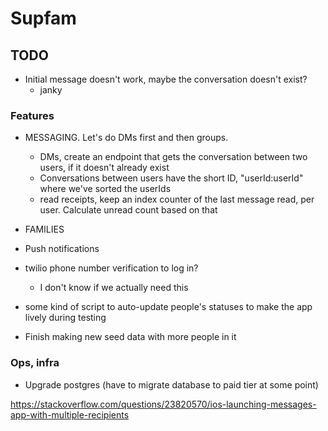 # Supfam

## TODO

- Initial message doesn't work, maybe the conversation doesn't exist?
  - janky

### Features

- MESSAGING. Let's do DMs first and then groups.
  - DMs, create an endpoint that gets the conversation between two users, if it doesn't already exist
  - Conversations between users have the short ID, "userId:userId" where we've sorted the userIds
  - read receipts, keep an index counter of the last message read, per user. Calculate unread count based on that
- FAMILIES
- Push notifications

- twilio phone number verification to log in?

  - I don't know if we actually need this

- some kind of script to auto-update people's statuses to make the app lively during testing
- Finish making new seed data with more people in it

### Ops, infra

- Upgrade postgres (have to migrate database to paid tier at some point)

https://stackoverflow.com/questions/23820570/ios-launching-messages-app-with-multiple-recipients
